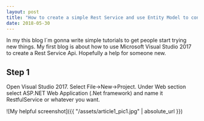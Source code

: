 ```yaml
---
layout: post
title: "How to create a simple Rest Service and use Entity Model to connect to local database"
date: 2018-05-30
---
```


In my this blog I´m gonna write simple tutorials to get people start trying new things. My first blog is about how to use 
Microsoft Visual Studio 2017 to create a Rest Service Api. Hopefully a help for someone new.

## Step 1 ##

Open Visual Studio 2017. Select File->New->Project. Under Web section select ASP.NET Web Application (.Net framework) and name it RestfulService or whatever you want.

![My helpful screenshot]({{ "/assets/article1_pic1.jpg" | absolute_url }})


